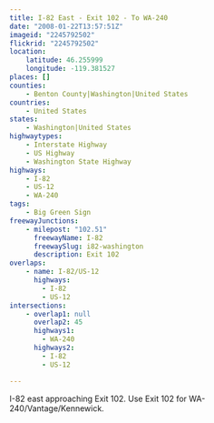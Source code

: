 ```yaml
---
title: I-82 East - Exit 102 - To WA-240
date: "2008-01-22T13:57:51Z"
imageid: "2245792502"
flickrid: "2245792502"
location:
    latitude: 46.255999
    longitude: -119.381527
places: []
counties:
    - Benton County|Washington|United States
countries:
    - United States
states:
    - Washington|United States
highwaytypes:
    - Interstate Highway
    - US Highway
    - Washington State Highway
highways:
    - I-82
    - US-12
    - WA-240
tags:
    - Big Green Sign
freewayJunctions:
    - milepost: "102.51"
      freewayName: I-82
      freewaySlug: i82-washington
      description: Exit 102
overlaps:
    - name: I-82/US-12
      highways:
        - I-82
        - US-12
intersections:
    - overlap1: null
      overlap2: 45
      highways1:
        - WA-240
      highways2:
        - I-82
        - US-12

---
```

I-82 east approaching Exit 102.  Use Exit 102 for WA-240/Vantage/Kennewick.